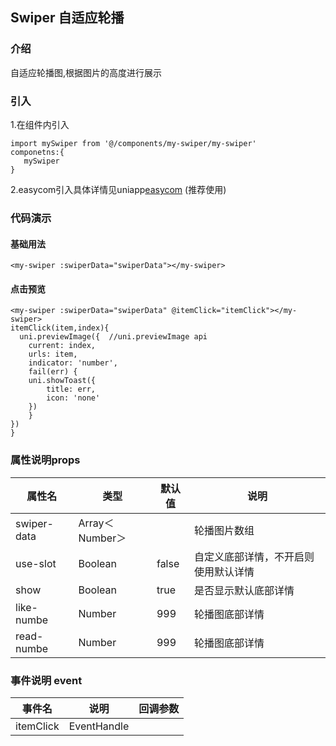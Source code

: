 ## Swiper 自适应轮播

### 介绍
自适应轮播图,根据图片的高度进行展示

### 引入
1.在组件内引入
```
import mySwiper from '@/components/my-swiper/my-swiper'
componetns:{
   mySwiper
}
```
2.easycom引入具体详情见uniapp[easycom](https://uniapp.dcloud.io/collocation/pages?id=easycom) (推荐使用) 

### 代码演示
#### 基础用法
```
<my-swiper :swiperData="swiperData"></my-swiper>
```
#### 点击预览
```
<my-swiper :swiperData="swiperData" @itemClick="itemClick"></my-swiper>
itemClick(item,index){
  uni.previewImage({  //uni.previewImage api
	current: index,
	urls: item,
	indicator: 'number',
	fail(err) {
	uni.showToast({
		title: err,
		icon: 'none'
	})
	}
})  
}
```

### 属性说明props

|属性名|类型|默认值|说明
---|---|---|---
swiper-data|Array＜Number＞||轮播图片数组|
use-slot|Boolean|false|自定义底部详情，不开启则使用默认详情|
show|Boolean|true|是否显示默认底部详情|
like-numbe|Number|999|轮播图底部详情|
read-numbe|Number|999|轮播图底部详情|

### 事件说明 event
|事件名|说明|回调参数
---|---|---
itemClick|EventHandle||(item,index) item为数组,元素为所有图片url|,index当前图片的索引值